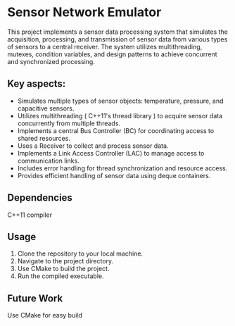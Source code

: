# Sensor Network Emulator

This project implements a sensor data processing system that simulates the acquisition, processing, and transmission of sensor data from various types of sensors to a central receiver. The system utilizes multithreading, mutexes, condition variables, and design patterns to achieve concurrent and synchronized processing.

## Key aspects:
 - Simulates multiple types of sensor objects: temperature, pressure, and capacitive sensors.
 - Utilizes multithreading ( C++11's thread library ) to acquire sensor data concurrently from multiple threads.
 - Implements a central Bus Controller (BC) for coordinating access to shared resources.
 - Uses a Receiver to collect and process sensor data.
 - Implements a Link Access Controller (LAC) to manage access to communication links.
 - Includes error handling for thread synchronization and resource access.
 - Provides efficient handling of sensor data using deque containers.

## Dependencies
C++11 compiler

## Usage
1. Clone the repository to your local machine.
2. Navigate to the project directory.
3. Use CMake to build the project.
4. Run the compiled executable.

## Future Work
Use CMake for easy build

   
